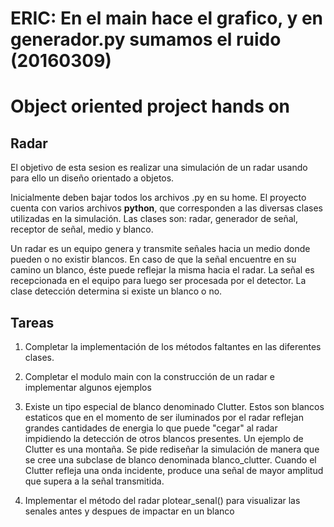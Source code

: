 # ERIC: En el main hace el grafico, y en generador.py sumamos el ruido (20160309)
#
# Object oriented project hands on

## Radar
El objetivo de esta sesion es realizar una simulación de un radar usando para ello un diseño orientado a objetos.

Inicialmente deben bajar todos los archivos .py en su home. El proyecto cuenta con varios archivos  **python**, que corresponden a las diversas clases utilizadas en la simulación. Las clases son: radar, generador de señal, receptor de señal, medio y blanco.

Un radar es un equipo genera y transmite señales hacia un medio donde pueden o no existir blancos. En caso de que la señal encuentre en su camino un blanco, éste puede reflejar la misma hacia el radar. La señal es recepcionada en el equipo para luego ser procesada por el detector. La clase detección determina si existe un blanco o no.

## Tareas

1. Completar la implementación de los métodos faltantes en las diferentes clases.

2. Completar el modulo main con la construcción de un radar e implementar algunos ejemplos

3. Existe un tipo especial de blanco denominado Clutter. Estos son blancos estaticos que en el momento de ser iluminados por el radar reflejan grandes cantidades de energia lo que puede "cegar" al radar impidiendo la detección de otros blancos presentes. Un ejemplo de Clutter es una montaña. Se pide rediseñar la simulación de manera que se cree una subclase de blanco denominada blanco_clutter. Cuando el Clutter refleja una onda incidente, produce una señal de mayor amplitud que supera a la señal transmitida.


4. Implementar el método del radar plotear_senal() para visualizar las senales antes y despues de impactar en un blanco
